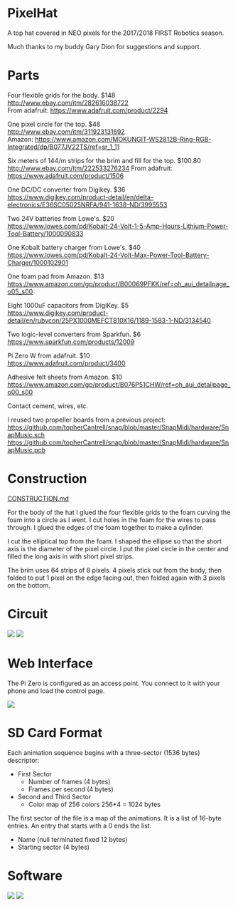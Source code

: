 # PixelHat

A top hat covered in NEO pixels for the 2017/2018 FIRST Robotics season.

Much thanks to my buddy Gary Dion for suggestions and support.

# Parts

Four flexible grids for the body. $148<br>
http://www.ebay.com/itm/282616038722<br>
From adafruit: https://www.adafruit.com/product/2294

One pixel circle for the top. $48<br>
http://www.ebay.com/itm/311923131692<br>
Amazon: https://www.amazon.com/MOKUNGIT-WS2812B-Ring-RGB-Integrated/dp/B077JV22TS/ref=sr_1_11

Six meters of 144/m strips for the brim and fill for the top. $100.80<br>
http://www.ebay.com/itm/222533276234
From adafruit: https://www.adafruit.com/product/1506

One DC/DC converter from Digikey. $36<br>
https://www.digikey.com/product-detail/en/delta-electronics/E36SC05025NRFA/941-1638-ND/3995553

Two 24V batteries from Lowe's. $20<br>
https://www.lowes.com/pd/Kobalt-24-Volt-1-5-Amp-Hours-Lithium-Power-Tool-Battery/1000090833

One Kobalt battery charger from Lowe's. $40<br>
https://www.lowes.com/pd/Kobalt-24-Volt-Max-Power-Tool-Battery-Charger/1000102901

One foam pad from Amazon. $13<br>
https://www.amazon.com/gp/product/B00069PFKK/ref=oh_aui_detailpage_o05_s00

Eight 1000uF capacitors from DigiKey. $5<br>
https://www.digikey.com/product-detail/en/rubycon/25PX1000MEFCT810X16/1189-1583-1-ND/3134540

Two logic-level converters from Sparkfun. $6<br>
https://www.sparkfun.com/products/12009

Pi Zero W from adafruit. $10<br>
https://www.adafruit.com/product/3400

Adhesive felt sheets from Amazon. $10<br>
https://www.amazon.com/gp/product/B076P51CHW/ref=oh_aui_detailpage_o00_s00

Contact cement, wires, etc.

I reused two propeller boards from a previous project:<br>
https://github.com/topherCantrell/snap/blob/master/SnapMidi/hardware/SnapMusic.sch<br>
https://github.com/topherCantrell/snap/blob/master/SnapMidi/hardware/SnapMusic.pcb<br>

# Construction

[CONSTRUCTION.md](CONSTRUCTION.md)

For the body of the hat I glued the four flexible grids to the foam curving the foam into a 
circle as I went. I cut holes in the foam for the wires to pass through. I glued the edges of 
the foam together to make a cylinder.

I cut the elliptical top from the foam. I shaped the ellipse so that the short axis is the diameter
of the pixel circle. I put the pixel circle in the center and filled the long axis in with
short pixel strips.

The brim uses 64 strips of 8 pixels. 4 pixels stick out from the body, then folded to put 1
pixel on the edge facing out, then folded again with 3 pixels on the bottom. 

# Circuit

<img src="https://github.com/topherCantrell/pixelHat/blob/master/art/figure1.png">

<img src="https://github.com/topherCantrell/pixelHat/blob/master/art/figure2.png">

# Web Interface

The Pi Zero is configured as an access point. You connect to it with your phone and load the control page.

<img src="https://github.com/topherCantrell/pixelHat/blob/master/art/web.jpg">

# SD Card Format

Each animation sequence begins with a three-sector (1536 bytes) descriptor:
  - First Sector
    - Number of frames (4 bytes)
    - Frames per second (4 bytes)
  - Second and Third Sector
    - Color map of 256 colors 256*4 = 1024 bytes
  
The first sector of the file is a map of the animations. It is a list of 16-byte entries. An entry that
starts with a 0 ends the list.
  - Name (null terminated fixed 12 bytes)
  - Starting sector (4 bytes)

# Software

<img src="https://github.com/topherCantrell/pixelHat/blob/master/art/figure3.png">

<img src="https://github.com/topherCantrell/pixelHat/blob/master/art/figure4.png">
